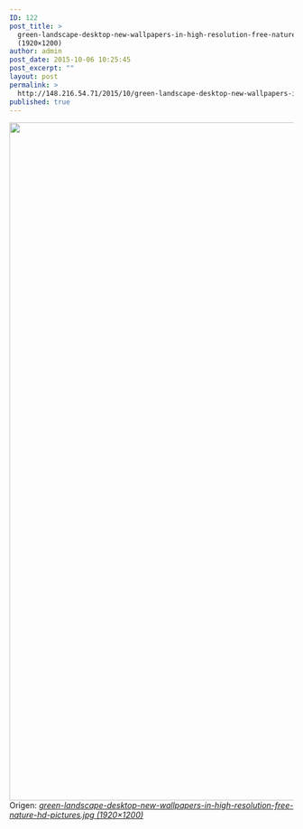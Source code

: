 ```yaml
---
ID: 122
post_title: >
  green-landscape-desktop-new-wallpapers-in-high-resolution-free-nature-hd-pictures.jpg
  (1920×1200)
author: admin
post_date: 2015-10-06 10:25:45
post_excerpt: ""
layout: post
permalink: >
  http://148.216.54.71/2015/10/green-landscape-desktop-new-wallpapers-in-high-resolution-free-nature-hd-pictures-jpg-1920x1200/
published: true
---
```

<img class="alignnone" src="http://www.hdwallpapersnew.net/wp-content/uploads/2014/12/green-landscape-desktop-new-wallpapers-in-high-resolution-free-nature-hd-pictures.jpg" alt="" width="1920" height="1200" />Origen: <em><a href="http://www.hdwallpapersnew.net/wp-content/uploads/2014/12/green-landscape-desktop-new-wallpapers-in-high-resolution-free-nature-hd-pictures.jpg">green-landscape-desktop-new-wallpapers-in-high-resolution-free-nature-hd-pictures.jpg (1920×1200)</a></em>